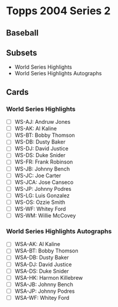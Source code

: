 # Topps 2004 Series 2
## Baseball

## Subsets

- World Series Highlights
- World Series Highlights Autographs

## Cards

### World Series Highlights
- [ ] WS-AJ: Andruw Jones<br>
- [ ] WS-AK: Al Kaline<br>
- [ ] WS-BT: Bobby Thomson<br>
- [ ] WS-DB: Dusty Baker<br>
- [ ] WS-DJ: David Justice<br>
- [ ] WS-DS: Duke Snider<br>
- [ ] WS-FR: Frank Robinson<br>
- [ ] WS-JB: Johnny Bench<br>
- [ ] WS-JC: Joe Carter<br>
- [ ] WS-JCA: Jose Canseco<br>
- [ ] WS-JP: Johnny Podres<br>
- [ ] WS-LG: Luis Gonzalez<br>
- [ ] WS-OS: Ozzie Smith<br>
- [ ] WS-WF: Whitey Ford<br>
- [ ] WS-WM: Willie McCovey<br>
### World Series Highlights Autographs
- [ ] WSA-AK: Al Kaline<br>
- [ ] WSA-BT: Bobby Thomson<br>
- [ ] WSA-DB: Dusty Baker<br>
- [ ] WSA-DJ: David Justice<br>
- [ ] WSA-DS: Duke Snider<br>
- [ ] WSA-HK: Harmon Killebrew<br>
- [ ] WSA-JB: Johnny Bench<br>
- [ ] WSA-JP: Johnny Podres<br>
- [ ] WSA-WF: Whitey Ford<br>

